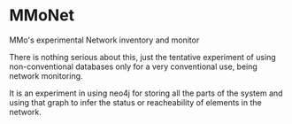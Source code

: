 MMoNet
======

MMo's experimental Network inventory and monitor

There is nothing serious about this, just the tentative experiment of using non-conventional databases only for a very conventional use, being network monitoring. 

It is an experiment in using neo4j for storing all the parts of the system and using that graph to infer the status or reacheability of elements in the network.

